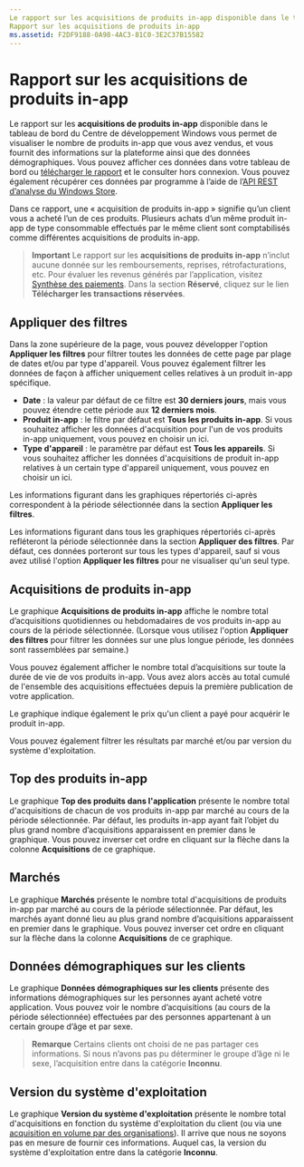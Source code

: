 ```yaml
---
Le rapport sur les acquisitions de produits in-app disponible dans le tableau de bord du Centre de développement Windows vous permet de visualiser le nombre de produits in-app que vous avez vendus, et vous fournit des informations sur la plateforme ainsi que des données démographiques.
Rapport sur les acquisitions de produits in-app
ms.assetid: F2DF9188-0A98-4AC3-81C0-3E2C37B15582
---
```


# Rapport sur les acquisitions de produits in-app


Le rapport sur les **acquisitions de produits in-app** disponible dans le tableau de bord du Centre de développement Windows vous permet de visualiser le nombre de produits in-app que vous avez vendus, et vous fournit des informations sur la plateforme ainsi que des données démographiques. Vous pouvez afficher ces données dans votre tableau de bord ou [télécharger le rapport](download-analytic-reports.md) et le consulter hors connexion. Vous pouvez également récupérer ces données par programme à l’aide de l’[API REST d’analyse du Windows Store](../monetize/access-analytics-data-using-windows-store-services.md).

Dans ce rapport, une « acquisition de produits in-app » signifie qu’un client vous a acheté l’un de ces produits. Plusieurs achats d’un même produit in-app de type consommable effectués par le même client sont comptabilisés comme différentes acquisitions de produits in-app.

> **Important** Le rapport sur les **acquisitions de produits in-app** n’inclut aucune donnée sur les remboursements, reprises, rétrofacturations, etc. Pour évaluer les revenus générés par l’application, visitez [Synthèse des paiements](payout-summary.md). Dans la section **Réservé**, cliquez sur le lien **Télécharger les transactions réservées**.

## Appliquer des filtres


Dans la zone supérieure de la page, vous pouvez développer l'option **Appliquer les filtres** pour filtrer toutes les données de cette page par plage de dates et/ou par type d'appareil. Vous pouvez également filtrer les données de façon à afficher uniquement celles relatives à un produit in-app spécifique.

-   **Date** : la valeur par défaut de ce filtre est **30 derniers jours**, mais vous pouvez étendre cette période aux **12 derniers mois**.
-   **Produit in-app** : le filtre par défaut est **Tous les produits in-app**. Si vous souhaitez afficher les données d'acquisition pour l'un de vos produits in-app uniquement, vous pouvez en choisir un ici.
-   **Type d'appareil** : le paramètre par défaut est **Tous les appareils**. Si vous souhaitez afficher les données d'acquisitions de produit in-app relatives à un certain type d'appareil uniquement, vous pouvez en choisir un ici.

Les informations figurant dans les graphiques répertoriés ci-après correspondent à la période sélectionnée dans la section **Appliquer les filtres**.

Les informations figurant dans tous les graphiques répertoriés ci-après refléteront la période sélectionnée dans la section **Appliquer des filtres**. Par défaut, ces données porteront sur tous les types d'appareil, sauf si vous avez utilisé l'option **Appliquer les filtres** pour ne visualiser qu'un seul type.

## Acquisitions de produits in-app


Le graphique **Acquisitions de produits in-app** affiche le nombre total d’acquisitions quotidiennes ou hebdomadaires de vos produits in-app au cours de la période sélectionnée. (Lorsque vous utilisez l'option **Appliquer des filtres** pour filtrer les données sur une plus longue période, les données sont rassemblées par semaine.)

Vous pouvez également afficher le nombre total d’acquisitions sur toute la durée de vie de vos produits in-app. Vous avez alors accès au total cumulé de l'ensemble des acquisitions effectuées depuis la première publication de votre application.

Le graphique indique également le prix qu'un client a payé pour acquérir le produit in-app.

Vous pouvez également filtrer les résultats par marché et/ou par version du système d'exploitation.

## Top des produits in-app


Le graphique **Top des produits dans l'application** présente le nombre total d'acquisitions de chacun de vos produits in-app par marché au cours de la période sélectionnée. Par défaut, les produits in-app ayant fait l’objet du plus grand nombre d’acquisitions apparaissent en premier dans le graphique. Vous pouvez inverser cet ordre en cliquant sur la flèche dans la colonne **Acquisitions** de ce graphique.

## Marchés


Le graphique **Marchés** présente le nombre total d'acquisitions de produits in-app par marché au cours de la période sélectionnée. Par défaut, les marchés ayant donné lieu au plus grand nombre d’acquisitions apparaissent en premier dans le graphique. Vous pouvez inverser cet ordre en cliquant sur la flèche dans la colonne **Acquisitions** de ce graphique.

## Données démographiques sur les clients


Le graphique **Données démographiques sur les clients** présente des informations démographiques sur les personnes ayant acheté votre application. Vous pouvez voir le nombre d’acquisitions (au cours de la période sélectionnée) effectuées par des personnes appartenant à un certain groupe d’âge et par sexe.

> **Remarque** Certains clients ont choisi de ne pas partager ces informations. Si nous n’avons pas pu déterminer le groupe d’âge ni le sexe, l’acquisition entre dans la catégorie **Inconnu**.

## Version du système d'exploitation


Le graphique **Version du système d'exploitation** présente le nombre total d'acquisitions en fonction du système d'exploitation du client (ou via une [acquisition en volume par des organisations](organizational-licensing.md)). Il arrive que nous ne soyons pas en mesure de fournir ces informations. Auquel cas, la version du système d'exploitation entre dans la catégorie **Inconnu**.

 

 


<!--HONumber=Mar16_HO1-->


